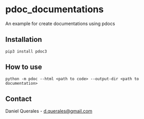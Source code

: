 # pdoc_documentations

An example for create documentations using pdocs

## Installation

```
pip3 install pdoc3
```
   
## How to use

```
python -m pdoc --html <path to code> --output-dir <path to documentation>
```

## Contact

Daniel Querales - d.querales@gmail.com